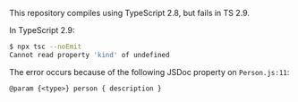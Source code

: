 This repository compiles using TypeScript 2.8, but fails in TS 2.9.

In TypeScript 2.9:

```sh
$ npx tsc --noEmit
Cannot read property 'kind' of undefined
```

The error occurs because of the following JSDoc property on `Person.js:11`:

```
@param {<type>} person { description }
```
